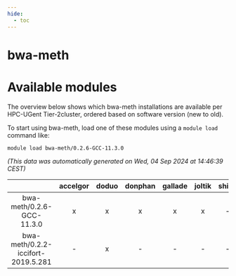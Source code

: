 ```yaml
---
hide:
  - toc
---
```


bwa-meth
========

# Available modules


The overview below shows which bwa-meth installations are available per HPC-UGent Tier-2cluster, ordered based on software version (new to old).

To start using bwa-meth, load one of these modules using a `module load` command like:

```shell
module load bwa-meth/0.2.6-GCC-11.3.0
```

*(This data was automatically generated on Wed, 04 Sep 2024 at 14:46:39 CEST)*  

| |accelgor|doduo|donphan|gallade|joltik|shinx|skitty|
| :---: | :---: | :---: | :---: | :---: | :---: | :---: | :---: |
|bwa-meth/0.2.6-GCC-11.3.0|x|x|x|x|x|-|x|
|bwa-meth/0.2.2-iccifort-2019.5.281|-|x|-|-|-|-|-|
